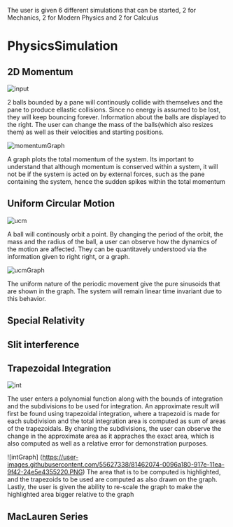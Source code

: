 The user is given 6 different simulations that can be started, 2 for Mechanics, 2 for Modern Physics and 2 for Calculus

# PhysicsSimulation

## 2D Momentum

![input](https://user-images.githubusercontent.com/55627338/81462085-02f8fb80-917e-11ea-8ed7-9cda054aa478.PNG)

2 balls bounded by a pane will continously collide with themselves and the pane to produce ellastic collisions. Since no energy is assumed to be lost, they will keep bouncing forever. Information about the balls are displayed to the right. The user can change the mass of the balls(which also resizes them) as well as their velocities and starting positions.

![momentumGraph](https://user-images.githubusercontent.com/55627338/81462086-03919200-917e-11ea-97e1-1a0a60ae1f7a.PNG)

A graph plots the total momentum of the system. Its important to understand that although momentum is conserved within a system, it will not be if the system is acted on by external forces, such as the pane containing the system, hence the sudden spikes within the total momentum

## Uniform Circular Motion

![ucm](https://user-images.githubusercontent.com/55627338/81462081-012f3800-917e-11ea-8840-c497018d7c10.PNG)

A ball will continously orbit a point. By changing the period of the orbit, the mass and the radius of the ball, a user can observe how the dynamics of the motion are affected. They can be quantitavely understood via the information given to right right, or a graph.

![ucmGraph](https://user-images.githubusercontent.com/55627338/81462083-01c7ce80-917e-11ea-91b7-18899aa8bd35.PNG)

The uniform nature of the periodic movement give the pure sinusoids that are shown in the graph. The system will remain linear time invariant due to this behavior.

## Special Relativity
## Slit interference
## Trapezoidal Integration
![int](https://user-images.githubusercontent.com/55627338/81462069-fbd1ed80-917d-11ea-865a-fb0ec8fbbd6b.PNG)

The user enters a polynomial function along with the bounds of integration and the subdivisions to be used for integration. An approximate result will first be found using trapezoidal integration, where a trapezoid is made for each subdivision and the total integration area is computed as sum of areas of the trapezoidals. By chaning the subdivisions, the user can observe the change in the approximate area as it appraches the exact area, which is also computed as well as a relative error for demonstration purposes.

![intGraph] (https://user-images.githubusercontent.com/55627338/81462074-0096a180-917e-11ea-9f42-24e5e4355220.PNG)
The area that is to be computed is highlighted, and the trapezoids to be used are computed as also drawn on the graph. Lastly, the user is given the ability to re-scale the graph to make the highlighted area bigger relative to the graph
## MacLauren Series
